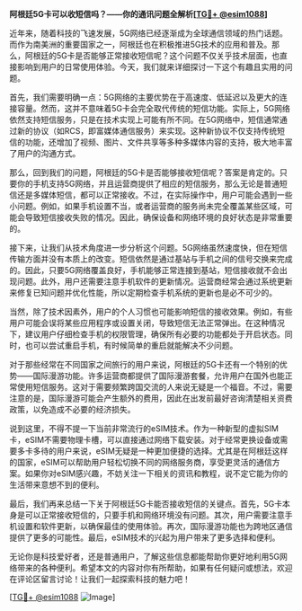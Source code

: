 **阿根廷5G卡可以收短信吗？——你的通讯问题全解析[[TG💪+ @esim1088](https://t.me/s/esim1088)]**

近年来，随着科技的飞速发展，5G网络已经逐渐成为全球通信领域的热门话题。而作为南美洲的重要国家之一，阿根廷也在积极推进5G技术的应用和普及。那么，阿根廷的5G卡是否能够正常接收短信呢？这个问题不仅关乎技术层面，也直接影响到用户的日常使用体验。今天，我们就来详细探讨一下这个有趣且实用的问题。

首先，我们需要明确一点：5G网络的主要优势在于高速度、低延迟以及更大的连接容量。然而，这并不意味着5G卡会完全取代传统的短信功能。实际上，5G网络依然支持短信服务，只是在技术实现上可能有所不同。在5G网络中，短信通常通过新的协议（如RCS，即富媒体通信服务）来实现。这种新协议不仅支持传统短信的功能，还增加了视频、图片、文件共享等多种多媒体内容的支持，极大地丰富了用户的沟通方式。

那么，回到我们的问题，阿根廷的5G卡是否能够接收短信呢？答案是肯定的。只要你的手机支持5G网络，并且运营商提供了相应的短信服务，那么无论是普通短信还是多媒体短信，都可以正常接收。不过，在实际操作中，用户可能会遇到一些小问题。例如，如果手机设置不当，或者运营商的服务尚未完全覆盖某些区域，可能会导致短信接收失败的情况。因此，确保设备和网络环境的良好状态是非常重要的。

接下来，让我们从技术角度进一步分析这个问题。5G网络虽然速度快，但在短信传输方面并没有本质上的改变。短信依然是通过基站与手机之间的信号交换来完成的。因此，只要5G网络覆盖良好，手机能够正常连接到基站，短信接收就不会出现问题。此外，用户还需要注意手机软件的更新情况。运营商经常会通过系统更新来修复已知问题并优化性能，所以定期检查手机系统的更新也是必不可少的。

当然，除了技术因素外，用户的个人习惯也可能影响短信的接收效果。例如，有些用户可能会误将某些应用程序或设置关闭，导致短信无法正常弹出。在这种情况下，建议用户仔细检查手机的权限管理，确保所有必要的功能都处于开启状态。同时，也可以尝试重启手机，有时候简单的重启就能解决不少问题。

对于那些经常在不同国家之间旅行的用户来说，阿根廷的5G卡还有一个特别的优势——国际漫游功能。许多运营商都提供了国际漫游套餐，允许用户在国外也能正常使用短信服务。这对于需要频繁跨国交流的人来说无疑是一个福音。不过，需要注意的是，国际漫游可能会产生额外的费用，因此在出发前最好咨询清楚相关资费政策，以免造成不必要的经济损失。

说到这里，不得不提一下当前非常流行的eSIM技术。作为一种新型的虚拟SIM卡，eSIM不需要物理卡槽，可以直接通过网络下载安装。对于经常更换设备或需要多卡多待的用户来说，eSIM无疑是一种更加便捷的选择。尤其是在阿根廷这样的国家，eSIM可以帮助用户轻松切换不同的网络服务商，享受更灵活的通信方案。如果你对eSIM感兴趣，不妨关注一下相关的资讯和教程，说不定它能为你的生活带来意想不到的便利。

最后，我们再来总结一下关于阿根廷5G卡能否接收短信的关键点。首先，5G卡本身是可以正常接收短信的，只要手机和网络环境没有问题。其次，用户需要注意手机设置和软件更新，以确保最佳的使用体验。再次，国际漫游功能也为跨地区通信提供了更多的可能性。最后，eSIM技术的兴起为用户带来了更多选择和便利。

无论你是科技爱好者，还是普通用户，了解这些信息都能帮助你更好地利用5G网络带来的各种便利。希望本文的内容对你有所帮助，如果有任何疑问或想法，欢迎在评论区留言讨论！让我们一起探索科技的魅力吧！

[[TG💪+ @esim1088](https://t.me/s/esim1088) ![Image](https://i.postimg.cc/4NQfJmqS/Snipaste-2025-05-13-00-14-12.png)]